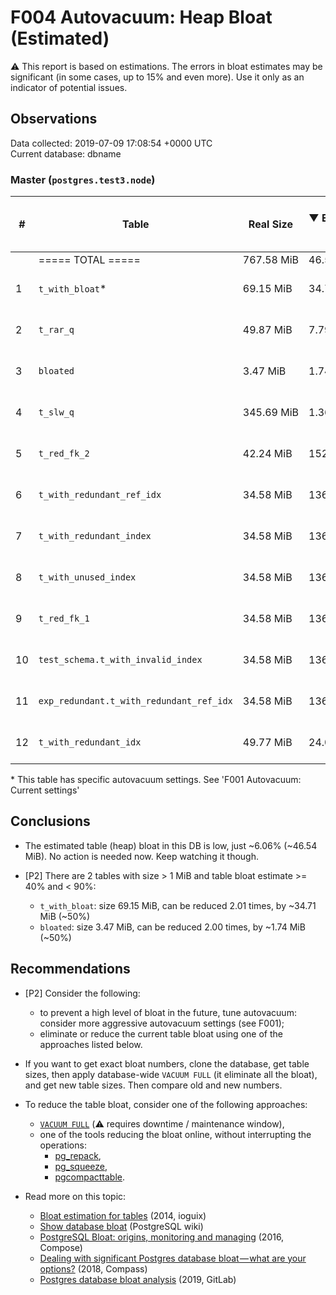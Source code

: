 # F004 Autovacuum: Heap Bloat (Estimated) #
:warning: This report is based on estimations. The errors in bloat estimates may be significant (in some cases, up to 15% and even more). Use it only as an indicator of potential issues.

## Observations ##
Data collected: 2019-07-09 17:08:54 +0000 UTC  
Current database: dbname  


### Master (`postgres.test3.node`) ###


  

| \# | Table | Real Size | &#9660;&nbsp;Estimated bloat | Est. bloat, bytes | Est. bloat factor | Est. bloat level, % | Live Data Size | Last vacuum | Fillfactor |
|----|-------|------|------------------------------|-------------------|-------------------|---------------------|----------------|-------------|------------|
|&nbsp;|===== TOTAL ===== |767.58&nbsp;MiB |46.54&nbsp;MiB |48,799,744 |1.06 |6.06 | ~721.04&nbsp;MiB ||||
|1 |`t_with_bloat`\* |69.15&nbsp;MiB |34.71&nbsp;MiB |36,388,864 |2.01 | **50.19** |~34.44&nbsp;MiB | 2019-07-09 17:07:24  |100 |
|2 |`t_rar_q` |49.87&nbsp;MiB |7.79&nbsp;MiB |8,159,232 |1.18 |15.60 |~42.09&nbsp;MiB | 2019-07-09 17:07:27  |100 |
|3 |`bloated` |3.47&nbsp;MiB |1.74&nbsp;MiB |1,818,624 |2.00 | **50.11** |~1.73&nbsp;MiB | 2019-07-09 17:07:23  |100 |
|4 |`t_slw_q` |345.69&nbsp;MiB |1.36&nbsp;MiB |1,417,216 |1.00 |0.39 |~344.34&nbsp;MiB | 2019-07-09 17:07:23  |100 |
|5 |`t_red_fk_2` |42.24&nbsp;MiB |152.00&nbsp;KiB |155,648 |1.00 |0.35 |~42.09&nbsp;MiB | 2019-07-09 17:07:23  |100 |
|6 |`t_with_redundant_ref_idx` |34.58&nbsp;MiB |136.00&nbsp;KiB |139,264 |1.00 |0.38 |~34.44&nbsp;MiB | 2019-07-09 17:07:27  |100 |
|7 |`t_with_redundant_index` |34.58&nbsp;MiB |136.00&nbsp;KiB |139,264 |1.00 |0.38 |~34.44&nbsp;MiB | 2019-07-09 17:07:27  |100 |
|8 |`t_with_unused_index` |34.58&nbsp;MiB |136.00&nbsp;KiB |139,264 |1.00 |0.38 |~34.44&nbsp;MiB | 2019-07-09 17:07:27  |100 |
|9 |`t_red_fk_1` |34.58&nbsp;MiB |136.00&nbsp;KiB |139,264 |1.00 |0.38 |~34.44&nbsp;MiB | 2019-07-09 17:07:23  |100 |
|10 |`test_schema.t_with_invalid_index` |34.58&nbsp;MiB |136.00&nbsp;KiB |139,264 |1.00 |0.38 |~34.44&nbsp;MiB | 2019-07-09 17:07:23  |100 |
|11 |`exp_redundant.t_with_redundant_ref_idx` |34.58&nbsp;MiB |136.00&nbsp;KiB |139,264 |1.00 |0.38 |~34.44&nbsp;MiB | 2019-07-09 17:07:22  |100 |
|12 |`t_with_redundant_idx` |49.77&nbsp;MiB |24.00&nbsp;KiB |24,576 |1.00 |0.05 |~49.75&nbsp;MiB | 2019-07-09 17:07:27  |100 |

\* This table has specific autovacuum settings. See 'F001 Autovacuum: Current settings'

## Conclusions ##
  - The estimated table (heap) bloat in this DB is low, just ~6.06% (~46.54 MiB). No action is needed now. Keep watching it though.

  - [P2] There are 2 tables with size > 1 MiB and table bloat estimate >= 40% and < 90%:  
    - `t_with_bloat`: size 69.15 MiB, can be reduced 2.01 times, by ~34.71 MiB (~50%)  
    - `bloated`: size 3.47 MiB, can be reduced 2.00 times, by ~1.74 MiB (~50%)  
  

  
 


## Recommendations ##
  - [P2] Consider the following:
    - to prevent a high level of bloat in the future, tune autovacuum: consider more aggressive autovacuum settings (see F001);
    - eliminate or reduce the current table bloat using one of the approaches listed below.

  - If you want to get exact bloat numbers, clone the database, get table sizes, then apply database-wide `VACUUM FULL` (it eliminate all the bloat), and get new table sizes. Then compare old and new numbers.

  - To reduce the table bloat, consider one of the following approaches:
    - [`VACUUM FULL`](https://www.postgresql.org/docs/current/sql-vacuum.html) (:warning:  requires downtime / maintenance window),
    - one of the tools reducing the bloat online, without interrupting the operations:
        - [pg_repack](https://github.com/reorg/pg_repack),
        - [pg_squeeze](https://github.com/cybertec-postgresql/pg_squeeze),
        - [pgcompacttable](https://github.com/dataegret/pgcompacttable).

  - Read more on this topic:
    - [Bloat estimation for tables](http://blog.ioguix.net/postgresql/2014/09/10/Bloat-estimation-for-tables.html) (2014, ioguix)
    - [Show database bloat](https://wiki.postgresql.org/wiki/Show_database_bloat) (PostgreSQL wiki)
    - [PostgreSQL Bloat: origins, monitoring and managing](https://www.compose.com/articles/postgresql-bloat-origins-monitoring-and-managing/) (2016, Compose)
    - [Dealing with significant Postgres database bloat — what are your options?](https://medium.com/compass-true-north/dealing-with-significant-postgres-database-bloat-what-are-your-options-a6c1814a03a5) (2018, Compass)
    - [Postgres database bloat analysis](https://about.gitlab.com/handbook/engineering/infrastructure/blueprint/201901-postgres-bloat/) (2019, GitLab)

  
 

